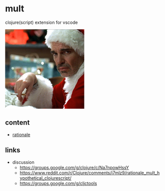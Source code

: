 # mult

clojure(script) extension for vscode

<img width="256px" src="./docs/bad-santa.jpg"></img>

## content

  - [rationale](./docs/design.md#rationale)

## links

- discussion
  - https://groups.google.com/g/clojure/c/Na7npowHssY
  - https://www.reddit.com/r/Clojure/comments/i7mlz9/rationale_mult_hypothetical_clojurescript/
  - https://groups.google.com/g/cljctools